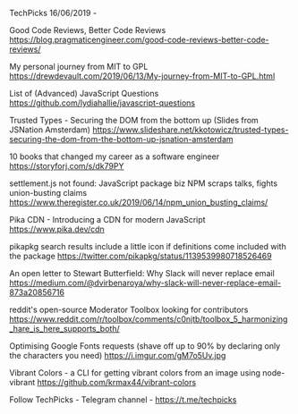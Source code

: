 TechPicks 16/06/2019 -

Good Code Reviews, Better Code Reviews
https://blog.pragmaticengineer.com/good-code-reviews-better-code-reviews/

My personal journey from MIT to GPL
https://drewdevault.com/2019/06/13/My-journey-from-MIT-to-GPL.html

List of (Advanced) JavaScript Questions
https://github.com/lydiahallie/javascript-questions

Trusted Types - Securing the DOM from the bottom up (Slides from JSNation Amsterdam)
https://www.slideshare.net/kkotowicz/trusted-types-securing-the-dom-from-the-bottom-up-jsnation-amsterdam

10 books that changed my career as a software engineer
https://storyforj.com/s/dk79PY

settlement.js not found: JavaScript package biz NPM scraps talks, fights union-busting claims
https://www.theregister.co.uk/2019/06/14/npm_union_busting_claims/

Pika CDN - Introducing a CDN for modern JavaScript
https://www.pika.dev/cdn

pikapkg search results include a little icon if definitions come included with the package
https://twitter.com/pikapkg/status/1139539980718526469

An open letter to Stewart Butterfield: Why Slack will never replace email
https://medium.com/@dvirbenaroya/why-slack-will-never-replace-email-873a20856716

reddit's open-source Moderator Toolbox looking for contributors
https://www.reddit.com/r/toolbox/comments/c0njtb/toolbox_5_harmonizing_hare_is_here_supports_both/

Optimising Google Fonts requests (shave off up to 90% by declaring only the characters you need)
https://i.imgur.com/gM7o5Uv.jpg

Vibrant Colors - a CLI for getting vibrant colors from an image using node-vibrant
https://github.com/krmax44/vibrant-colors

Follow TechPicks -
Telegram channel - https://t.me/techpicks